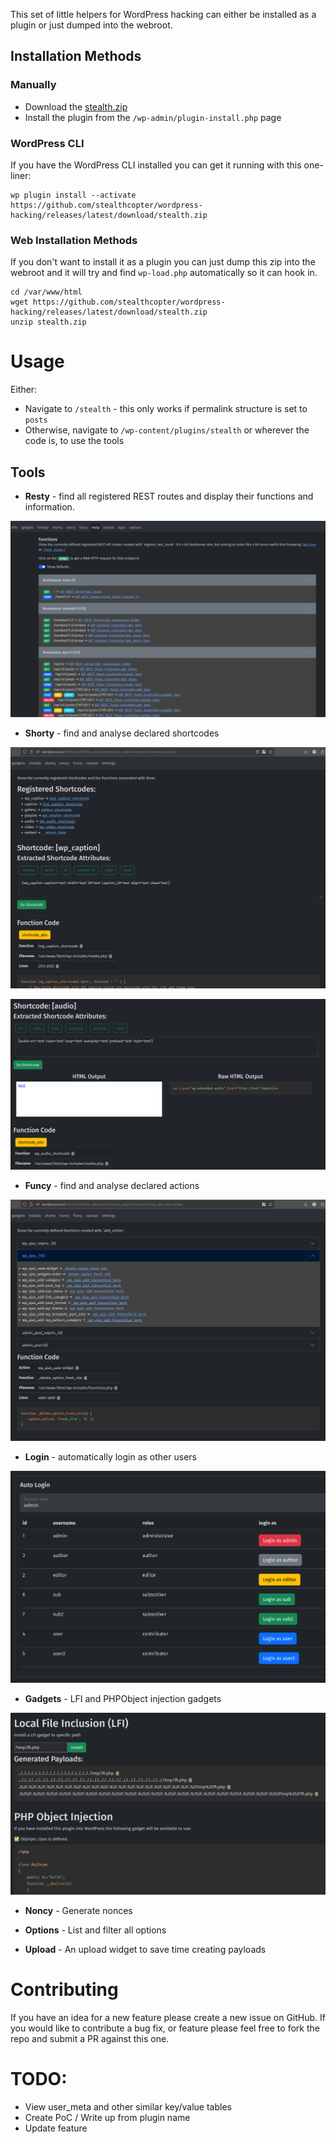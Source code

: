 This set of little helpers for WordPress hacking can either be installed as a plugin or just dumped into the webroot.

## Installation Methods

### Manually

- Download the [stealth.zip](https://github.com/stealthcopter/wordpress-hacking/releases/latest/download/stealth.zip)
- Install the plugin from the `/wp-admin/plugin-install.php` page

### WordPress CLI

If you have the WordPress CLI installed you can get it running with this one-liner:

```
wp plugin install --activate https://github.com/stealthcopter/wordpress-hacking/releases/latest/download/stealth.zip
```

### Web Installation Methods

If you don't want to install it as a plugin you can just dump this zip into the webroot and it will try and find `wp-load.php` automatically so it can hook in.

```
cd /var/www/html
wget https://github.com/stealthcopter/wordpress-hacking/releases/latest/download/stealth.zip
unzip stealth.zip
```

# Usage

Either:

- Navigate to `/stealth` - this only works if permalink structure is set to `posts`
- Otherwise, navigate to `/wp-content/plugins/stealth` or wherever the code is, to use the tools

## Tools

- **Resty** - find all registered REST routes and display their functions and information.

![resty.png](screenshots/resty.png)

- **Shorty** - find and analyse declared shortcodes

![shorty1.png](screenshots/shorty1.png)

![shorty2.png](screenshots/shorty2.png)

- **Funcy** - find and analyse declared actions

![funcy1.png](screenshots/funcy1.png)

- **Login** - automatically login as other users

![login.png](screenshots/login.png)

- **Gadgets** - LFI and PHPObject injection gadgets

![gadgets.png](screenshots/gadgets.png)

- **Noncy** - Generate nonces

- **Options** - List and filter all options
- **Upload** - An upload widget to save time creating payloads

# Contributing

If you have an idea for a new feature please create a new issue on GitHub. If you would like to contribute a bug fix, or feature please feel free to fork the repo and submit a PR against this one.

# TODO:
- View user_meta and other similar key/value tables
- Create PoC / Write up from plugin name
- Update feature
